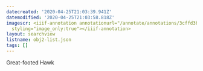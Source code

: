 ```yaml
---
datecreated: '2020-04-25T21:03:39.941Z'
datemodified: '2020-04-25T21:03:58.818Z'
imagescr: <iiif-annotation annotationurl="/annotate/annotations/3cffd3bc-8738-11ea-8cd8-5254008afee6.json"
  styling="image_only:true"></iiif-annotation>
layout: searchview
listname: obj2-list.json
tags: []
---
```

Great-footed Hawk